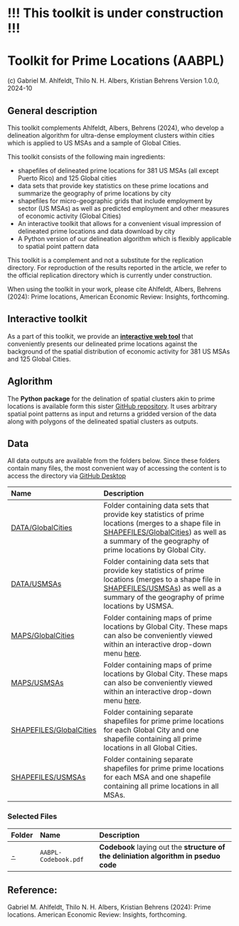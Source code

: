 # !!! This toolkit is under construction !!!

# Toolkit for Prime Locations (AABPL)
(c) Gabriel M. Ahlfeldt, Thilo N. H. Albers, Kristian Behrens
Version 1.0.0, 2024-10

## General description

This toolkit complements Ahlfeldt, Albers, Behrens (2024), who develop a delineation algorithm for ultra-dense employment clusters within cities which is applied to US MSAs and a sample of Global Cities. 

This toolkit consists of the following main ingredients:
- shapefiles of delineated prime locations for 381 US MSAs (all except Puerto Rico) and 125 Global cities
- data sets that provide key statistics on these prime locations and summarize the geography of prime locations by city
- shapefiles for micro-geographic grids that include employment by sector (US MSAs) as well as predicted employment and other measures of economic activity (Global Cities)
- An interactive toolkit that allows for a convenient visual impression of delineated prime locations and data download by city
- A Python version of our delineation algorithm which is flexibly applicable to spatial point pattern data

This toolkit is a complement and not a substitute for the replication directory. For reproduction of the results reported in the article, we refer to the official replication directory which is currently under construction.

When using the toolkit in your work, please cite Ahlfeldt, Albers, Behrens (2024): Prime locations, American Economic Review: Insights, forthcoming.

## Interactive toolkit

As a part of this toolkit, we provide an [**interactive web tool**](https://sites.google.com/view/ahlfeldt/toolkits-and-webtools/prime-locations) that conveniently presents our delineated prime locations against the background of the spatial distribution of economic activity for 381 US MSAs and 125 Global Cities.

## Aglorithm

The **Python package** for the delination of spatial clusters akin to prime locations is available form this sister [GitHub repository](https://github.com/Ahlfeldt/AABPL-toolkit-python). It uses arbitrary spatial point patterns as input and returns a gridded version of the data along with polygons of the delineated spatial clusters as outputs. 

## Data

All data outputs are available from the folders below. Since these folders contain many files, the most convenient way of accessing the content is to access the directory via [GitHub Desktop](https://github.com/apps/desktop)

Name | Description |
|:---------------------------------------------|:-------------------------------------------------------------------------|
| [DATA/GlobalCities](https://github.com/Ahlfeldt/AABPL-toolkit/tree/main/DATA/GlobalCities) | Folder containing data sets that provide key statistics of prime locations (merges to a shape file in [SHAPEFILES/GlobalCities](https://github.com/Ahlfeldt/AABPL-toolkit/tree/main/SHAPEFILES/GlobalCities)) as well as a summary of the geography of prime locations by Global City. |
| [DATA/USMSAs](https://github.com/Ahlfeldt/AABPL-toolkit/tree/main/DATA/USMSAs) | Folder containing data sets that provide key statistics of prime locations (merges to a shape file in [SHAPEFILES/USMSAs](https://github.com/Ahlfeldt/AABPL-toolkit/tree/main/SHAPEFILES/USMSAs)) as well as a summary of the geography of prime locations by USMSA.|
| [MAPS/GlobalCities](https://github.com/Ahlfeldt/AABPL-toolkit/tree/main/SHAPEFILES/GlobalCities) | Folder containing maps of prime locations by Global City. These maps can also be conveniently viewed within an interactive drop-down menu [here](https://sites.google.com/view/ahlfeldt/toolkits-and-webtools/prime-locations/prime-locations-in-129-global-cities). |
| [MAPS/USMSAs](https://github.com/Ahlfeldt/AABPL-toolkit/tree/main/MAPS/USMSAs) | Folder containing maps of prime locations by Global City. These maps can also be conveniently viewed within an interactive drop-down menu [here](https://sites.google.com/view/ahlfeldt/toolkits-and-webtools/prime-locations/prime-locations-in-381-us-msas). |
| [SHAPEFILES/GlobalCities](https://github.com/Ahlfeldt/AABPL-toolkit/tree/main/SHAPEFILES/GlobalCities) | Folder containing separate shapefiles for prime prime locations for each Global City and one shapefile containing all prime locations in all Global Cities.  |
| [SHAPEFILES/USMSAs](https://github.com/Ahlfeldt/AABPL-toolkit/tree/main/SHAPEFILES/USMSAs) | Folder containing separate shapefiles for prime prime locations for each MSA and one shapefile containing all prime locations in all MSAs.  |

### Selected Files

Folder | Name  | Description |
|:-------------------|:-------------------------------------|:-------------------------------------------------------------------------|
| [-](https://github.com/Ahlfeldt/ABRSQOL-toolkit) | `AABPL-Codebook.pdf` | **Codebook** laying out the **structure of the deliniation algorithm in pseduo code** |


## Reference: 

Gabriel M. Ahlfeldt, Thilo N. H. Albers, Kristian Behrens (2024): Prime locations. American Economic Review: Insights, forthcoming.
